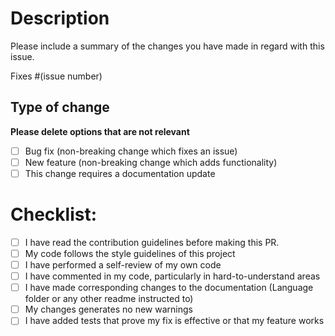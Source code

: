 # Description

Please include a summary of the changes you have made in regard with this issue. 

Fixes #(issue number)

## Type of change

**Please delete options that are not relevant**

-   [ ] Bug fix (non-breaking change which fixes an issue)
-   [ ] New feature (non-breaking change which adds functionality)
-   [ ] This change requires a documentation update

# Checklist:

-   [ ] I have read the contribution guidelines before making this PR.
-   [ ] My code follows the style guidelines of this project
-   [ ] I have performed a self-review of my own code
-   [ ] I have commented in my code, particularly in hard-to-understand areas
-   [ ] I have made corresponding changes to the documentation (Language folder or any other readme instructed to)
-   [ ] My changes generates no new warnings
-   [ ] I have added tests that prove my fix is effective or that my feature works
